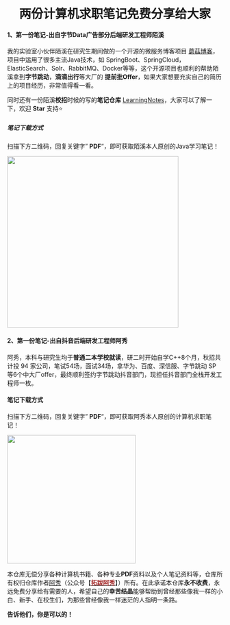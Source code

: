 <h1 align="center">两份计算机求职笔记免费分享给大家</h1>

#### 1、第一份笔记-出自字节Data广告部分后端研发工程师陌溪

我的实验室小伙伴陌溪在研究生期间做的一个开源的微服务博客项目 [蘑菇博客](https://gitee.com/moxi159753/mogu_blog_v2)，项目中运用了很多主流Java技术，如 SpringBoot、SpringCloud，ElasticSearch、Solr、RabbitMQ、Docker等等，这个开源项目也顺利的帮助陌溪拿到**字节跳动**，**滴滴出行**等大厂的 **提前批Offer**，如果大家想要充实自己的简历上的项目经历，非常值得看一看。

同时还有一份陌溪**校招**时候的写的**笔记仓库** [LearningNotes](https://gitee.com/moxi159753/LearningNotes)，大家可以了解一下，欢迎 **Star** 支持⭐

##### 笔记下载方式

扫描下方二维码，回复关键字” **PDF**“，即可获取陌溪本人原创的Java学习笔记！

<img src="https://axiu-image-bed.oss-cn-shanghai.aliyuncs.com/img/202203261424019.png" style="width:400px;" />



#### 2、第一份笔记-出自抖音后端研发工程师阿秀

阿秀，本科与研究生均于**普通二本学校就读**，研二时开始自学C++8个月，秋招共计投 94 家公司，笔试54场，面试34场，拿华为、百度、深信服、字节跳动 SP 等6个中大厂offer，最终顺利签约字节跳动抖音部门，现担任抖音部门全栈开发工程师一枚。

#### 笔记下载方式

扫描下方二维码，回复关键字” **PDF**“，即可获取阿秀本人原创的计算机求职笔记！

<img src="https://axiu-image-bed.oss-cn-shanghai.aliyuncs.com/img/202203261416899.png" style="width:300px;" />

 

本仓库无偿分享各种计算机书籍、各种专业**PDF**资料以及个人笔记资料等，仓库所有权归仓库作者[阿秀](https://mp.weixin.qq.com/s/gRw25aRFBVB0lUhBAJqV5g)（公众号【[<font color="#a52a2a">**拓跋阿秀**</font>](https://mp.weixin.qq.com/s/gRw25aRFBVB0lUhBAJqV5g)】）所有。在此承诺本仓库**永不收费**，永远免费分享给有需要的人，希望自己的**幸苦结晶**能够帮助到曾经那些像我一样的小白、新手、在校生们，为那些曾经像我一样迷茫的人指明一条路。 

**告诉他们，你是可以的！**